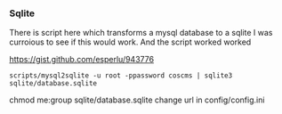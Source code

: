 ### Sqlite

There is script here which transforms a mysql database to a sqlite
I was curroious to see if this would work. And the script worked worked

https://gist.github.com/esperlu/943776


    scripts/mysql2sqlite -u root -ppassword coscms | sqlite3 sqlite/database.sqlite
   chmod me:group sqlite/database.sqlite
   change url in config/config.ini

